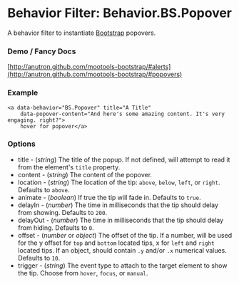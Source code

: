 Behavior Filter: Behavior.BS.Popover
===================================

A behavior filter to instantiate [Bootstrap](http://twitter.github.com/bootstrap/#popovers) popovers.

### Demo / Fancy Docs

[http://anutron.github.com/mootools-bootstrap/#alerts](http://anutron.github.com/mootools-bootstrap/#popovers)

### Example

	<a data-behavior="BS.Popover" title="A Title"
		data-popover-content="And here's some amazing content. It's very engaging. right?">
		hover for popover</a>

### Options

* title - (*string*) The title of the popup. If not defined, will attempt to read it from the element's `title` property.
* content - (*string*) The content of the popover.
* location - (*string*) The location of the tip: `above`, `below`, `left`, or `right`. Defaults to `above`.
* animate - (*boolean*) If true the tip will fade in. Defaults to `true`.
* delayIn - (*number*) The time in milliseconds that the tip should delay from showing. Defaults to `200`.
* delayOut - (*number*) The time in milliseconds that the tip should delay from hiding. Defaults to `0`.
* offset - (*number* or *object*) The offset of the tip. If a number, will be used for the y offset for `top` and `bottom` located tips, x for `left` and `right` located tips. If an object, should contain `.y` and/or `.x` numerical values. Defaults to `10`.
* trigger - (*string*) The event type to attach to the target element to show the tip. Choose from `hover`, `focus`, or `manual`.
